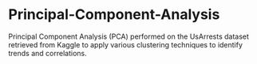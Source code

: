 # Principal-Component-Analysis
Principal Component Analysis (PCA) performed on the UsArrests dataset retrieved from Kaggle to apply various clustering techniques to identify trends and correlations.
